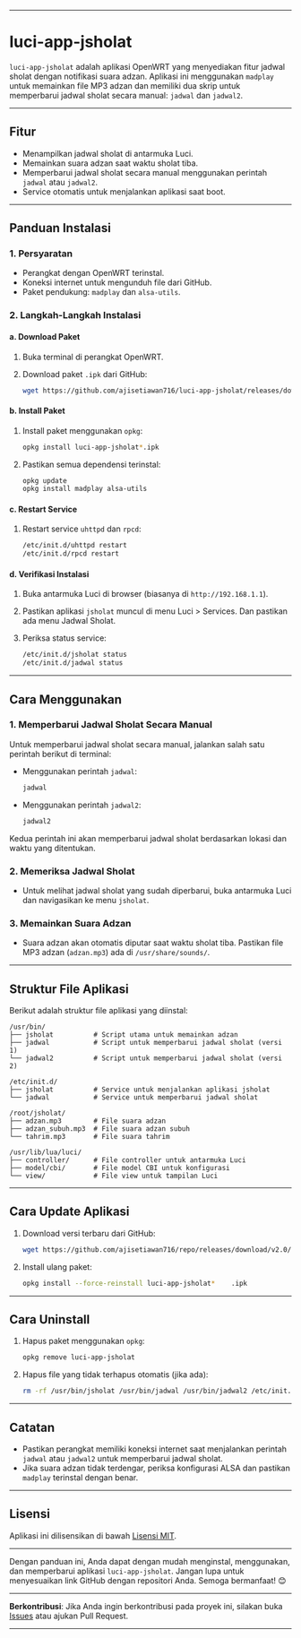 

---

# **luci-app-jsholat**

`luci-app-jsholat` adalah aplikasi OpenWRT yang menyediakan fitur jadwal sholat dengan notifikasi suara adzan. Aplikasi ini menggunakan `madplay` untuk memainkan file MP3 adzan dan memiliki dua skrip untuk memperbarui jadwal sholat secara manual: `jadwal` dan `jadwal2`.

---

## **Fitur**

- Menampilkan jadwal sholat di antarmuka Luci.
- Memainkan suara adzan saat waktu sholat tiba.
- Memperbarui jadwal sholat secara manual menggunakan perintah `jadwal` atau `jadwal2`.
- Service otomatis untuk menjalankan aplikasi saat boot.

---

## **Panduan Instalasi**

### **1. Persyaratan**

- Perangkat dengan OpenWRT terinstal.
- Koneksi internet untuk mengunduh file dari GitHub.
- Paket pendukung: `madplay` dan `alsa-utils`.

### **2. Langkah-Langkah Instalasi**

#### **a. Download Paket**

1. Buka terminal di perangkat OpenWRT.
2. Download paket `.ipk` dari GitHub:
   
   ```bash
   wget https://github.com/ajisetiawan716/luci-app-jsholat/releases/download/v1.0/luci-app-jsholat_1.0_all.ipk
   ```

#### **b. Install Paket**

1. Install paket menggunakan `opkg`:
   
   ```bash
   opkg install luci-app-jsholat*.ipk
   ```
2. Pastikan semua dependensi terinstal:
   
   ```bash
   opkg update
   opkg install madplay alsa-utils
   ```

#### **c. Restart Service**

1. Restart service `uhttpd` dan `rpcd`:
   
   ```bash
   /etc/init.d/uhttpd restart
   /etc/init.d/rpcd restart
   ```

#### **d. Verifikasi Instalasi**

1. Buka antarmuka Luci di browser (biasanya di `http://192.168.1.1`).
2. Pastikan aplikasi `jsholat` muncul di menu Luci > Services. Dan pastikan ada menu Jadwal Sholat.
3. Periksa status service:
   
   ```bash
   /etc/init.d/jsholat status
   /etc/init.d/jadwal status
   ```

---

## **Cara Menggunakan**

### **1. Memperbarui Jadwal Sholat Secara Manual**

Untuk memperbarui jadwal sholat secara manual, jalankan salah satu perintah berikut di terminal:

- Menggunakan perintah `jadwal`:
  
  ```bash
  jadwal
  ```

- Menggunakan perintah `jadwal2`:
  
  ```bash
  jadwal2
  ```

Kedua perintah ini akan memperbarui jadwal sholat berdasarkan lokasi dan waktu yang ditentukan.

### **2. Memeriksa Jadwal Sholat**

- Untuk melihat jadwal sholat yang sudah diperbarui, buka antarmuka Luci dan navigasikan ke menu `jsholat`.

### **3. Memainkan Suara Adzan**

- Suara adzan akan otomatis diputar saat waktu sholat tiba. Pastikan file MP3 adzan (`adzan.mp3`) ada di `/usr/share/sounds/`.

---

## **Struktur File Aplikasi**

Berikut adalah struktur file aplikasi yang diinstal:

```
/usr/bin/
├── jsholat          # Script utama untuk memainkan adzan
├── jadwal           # Script untuk memperbarui jadwal sholat (versi 1)
└── jadwal2          # Script untuk memperbarui jadwal sholat (versi 2)

/etc/init.d/
├── jsholat          # Service untuk menjalankan aplikasi jsholat
└── jadwal           # Service untuk memperbarui jadwal sholat

/root/jsholat/
├── adzan.mp3        # File suara adzan
├── adzan_subuh.mp3  # File suara adzan subuh
└── tahrim.mp3       # File suara tahrim

/usr/lib/lua/luci/
├── controller/      # File controller untuk antarmuka Luci
├── model/cbi/       # File model CBI untuk konfigurasi
└── view/            # File view untuk tampilan Luci
```

---

## **Cara Update Aplikasi**

1. Download versi terbaru dari GitHub:
   
   ```bash
   wget https://github.com/ajisetiawan716/repo/releases/download/v2.0/luci-app-jsholat_2.0_all.ipk
   ```
2. Install ulang paket:
   
   ```bash
   opkg install --force-reinstall luci-app-jsholat*    .ipk
   ```

---

## **Cara Uninstall**

1. Hapus paket menggunakan `opkg`:
   
   ```bash
   opkg remove luci-app-jsholat
   ```
2. Hapus file yang tidak terhapus otomatis (jika ada):
   
   ```bash
   rm -rf /usr/bin/jsholat /usr/bin/jadwal /usr/bin/jadwal2 /etc/init.d/jsholat /etc/init.d/jadwal /usr/share/sounds/adzan.mp3
   ```

---

## **Catatan**

- Pastikan perangkat memiliki koneksi internet saat menjalankan perintah `jadwal` atau `jadwal2` untuk memperbarui jadwal sholat.
- Jika suara adzan tidak terdengar, periksa konfigurasi ALSA dan pastikan `madplay` terinstal dengan benar.

---

## **Lisensi**

Aplikasi ini dilisensikan di bawah [Lisensi MIT](LICENSE).

---

Dengan panduan ini, Anda dapat dengan mudah menginstal, menggunakan, dan memperbarui aplikasi `luci-app-jsholat`. Jangan lupa untuk menyesuaikan link GitHub dengan repositori Anda. Semoga bermanfaat! 😊

---

**Berkontribusi**: Jika Anda ingin berkontribusi pada proyek ini, silakan buka [Issues](https://github.com/username/repo/issues) atau ajukan Pull Request.

---
